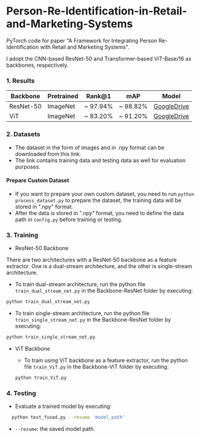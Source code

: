 # Person-Re-Identification-in-Retail-and-Marketing-Systems
PyTorch code for paper "A Framework for Integrating Person Re-Identification with Retail and Marketing Systems".

I adopt the CNN-based ResNet-50 and Transformer-based ViT-Base/16 as backbones, respectively.

### 1. Results

|Backbone    | Pretrained| Rank@1   | mAP      | Model|
| --------   | -----     | -----    |--------- |------|
|ResNet-50   | ImageNet  | ~ 97.94% | ~ 98.82% | [GoogleDrive](https://drive.google.com/open?id=181K9PQGnej0K5xNX9DRBDPAf3K9JosYk)|
|ViT         | ImageNet  | ~ 83.20% | ~ 91.20% | [GoogleDrive](https://drive.google.com/open?id=181K9PQGnej0K5xNX9DRBDPAf3K9JosYk)|

### 2. Datasets

- The dataset in the form of images and in .npy format can be downloaded from this link.
- The link contains training data and testing data as well for evaluation purposes.

#### Prepare Custom Dataset

- If you want to prepare your own custom dataset, you need to run `python process_dataset.py` to prepare the dataset, the training data will be stored in ".npy" format.
- After the data is stored in ".npy" format, you need to define the data path in `config.py` before training or testing.

### 3. Training

- ResNet-50 Backbone
  
There are two architectures with a ResNet-50 backbone as a feature extractor. One is a dual-stream architecture, and the other is single-stream architecture.

  - To train dual-stream architecture, run the python file `train_dual_stream_net.py` in the Backbone-ResNet folder by executing:
  ```bash
  python train_dual_stream_net.py
  ```
  - To train single-stream architecture, run the python file `train_single_stream_net.py` in the Backbone-ResNet folder by executing:
  ```bash
  python train_single_stream_net.py
  ```
  
- ViT Backbone

  - To train using ViT backbone as a feature extractor, run the python file `train_ViT.py` in the Backbone-ViT folder by executing:
  ```bash
  python train_ViT.py
  ```

### 4. Testing

- Evaluate a trained model by executing: 
```bash
  python test_fused.py --resume 'model_path'
  ```
   - `--resume`: the saved model path.
